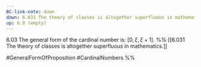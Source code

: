 ```yaml
---
BC-link-note: down
down: 6.031 The theory of classes is altogether superfluous in mathematics.
up: 6.0 (empty)
---
```

6.03 The general form of the cardinal number is: $[0, \xi, \xi+1]$.
%%
[[6.031 The theory of classes is altogether superfluous in mathematics.]]

#GeneralFormOfProposition #CardinalNumbers %%